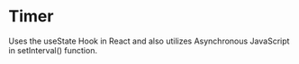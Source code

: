 # Timer

Uses the useState Hook in React and also utilizes Asynchronous JavaScript in setInterval() function.
